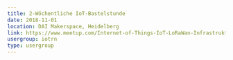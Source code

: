 ```yaml
---
title: 2-Wöchentliche IoT-Bastelstunde
date: 2018-11-01
location: DAI Makerspace, Heidelberg
link: https://www.meetup.com/Internet-of-Things-IoT-LoRaWan-Infrastruktur-4-RheinNeckar/events/255927896/
usergroup: iotrn
type: usergroup
---
```

